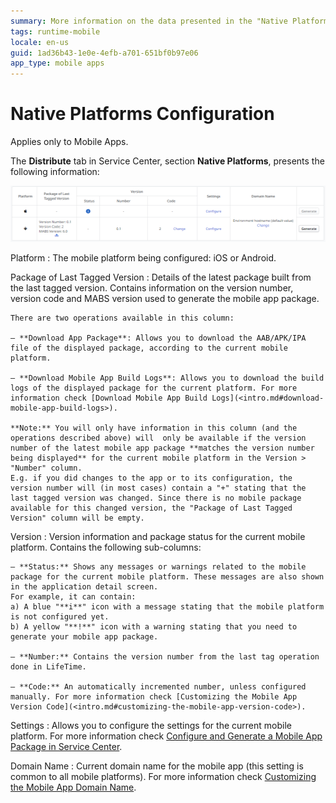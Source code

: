 ```yaml
---
summary: More information on the data presented in the "Native Platforms" tab of Service Center.
tags: runtime-mobile
locale: en-us
guid: 1ad36b43-1e0e-4efb-a701-651bf0b97e06
app_type: mobile apps
---
```


# Native Platforms Configuration

<div class="info" markdown="1">

Applies only to Mobile Apps.

</div>

The **Distribute** tab in Service Center, section **Native Platforms**, presents the following information:

![](<images/sc-native-platforms-table.png>)

Platform
:   The mobile platform being configured: iOS or Android.

Package of Last Tagged Version
:   Details of the latest package built from the last tagged version. Contains information on the version number, version code and MABS version used to generate the mobile app package.  

    There are two operations available in this column:  

    — **Download App Package**: Allows you to download the AAB/APK/IPA file of the displayed package, according to the current mobile platform.  

    — **Download Mobile App Build Logs**: Allows you to download the build logs of the displayed package for the current platform. For more information check [Download Mobile App Build Logs](<intro.md#download-mobile-app-build-logs>).

    **Note:** You will only have information in this column (and the operations described above) will  only be available if the version number of the latest mobile app package **matches the version number being displayed** for the current mobile platform in the Version > "Number" column.  
    E.g. if you did changes to the app or to its configuration, the version number will (in most cases) contain a "+" stating that the last tagged version was changed. Since there is no mobile package available for this changed version, the "Package of Last Tagged Version" column will be empty.

Version	
:   Version information and package status for the current mobile platform.
    Contains the following sub-columns:  

    — **Status:** Shows any messages or warnings related to the mobile package for the current mobile platform. These messages are also shown in the application detail screen.  
    For example, it can contain:  
    a) A blue "**i**" icon with a message stating that the mobile platform is not configured yet.  
    b) A yellow "**!**" icon with a warning stating that you need to generate your mobile app package. 

    — **Number:** Contains the version number from the last tag operation done in LifeTime. 

    — **Code:** An automatically incremented number, unless configured manually. For more information check [Customizing the Mobile App Version Code](<intro.md#customizing-the-mobile-app-version-code>).

Settings
:   Allows you to configure the settings for the current mobile platform. For more information check [Configure and Generate a Mobile App Package in Service Center](intro.md#config-generate-service-center).

Domain Name
:   Current domain name for the mobile app (this setting is common to all mobile platforms). For more information check [Customizing the Mobile App Domain Name](<intro.md#customizing-the-mobile-app-domain-name>).
